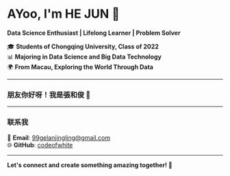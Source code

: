 # AYoo, I'm HE JUN 👋

**Data Science Enthusiast | Lifelong Learner | Problem Solver**

🎓 **Students of Chongqing University, Class of 2022**  
📊 **Majoring in Data Science and Big Data Technology**  
🌍 **From Macau, Exploring the World Through Data**

---

### 朋友你好呀！我是張和俊 👋

---

### 联系我
📧 **Email**: 99gelanjingling@gmail.com  
🌐 **GitHub**: [codeofwhite](https://github.com/codeofwhite)  

---

**Let's connect and create something amazing together! 🚀**
